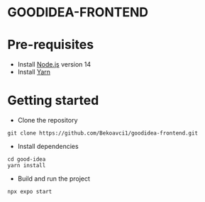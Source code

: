 # GOODIDEA-FRONTEND

# Pre-requisites
- Install [Node.js](https://nodejs.org/en/) version 14
- Install [Yarn](https://yarnpkg.com/)


# Getting started
- Clone the repository
```
git clone https://github.com/Bekoavci1/goodidea-frontend.git
```
- Install dependencies
```
cd good-idea
yarn install
```
- Build and run the project
```
npx expo start
```

